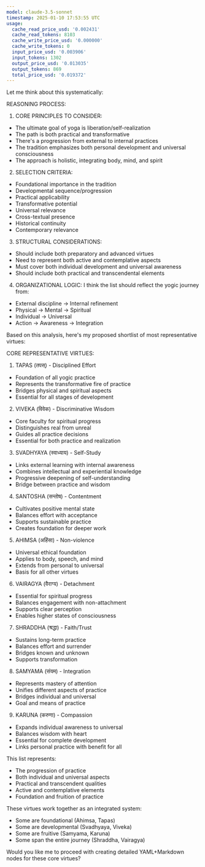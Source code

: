 ```yaml
---
model: claude-3.5-sonnet
timestamp: 2025-01-10 17:53:55 UTC
usage:
  cache_read_price_usd: '0.002431'
  cache_read_tokens: 8103
  cache_write_price_usd: '0.000000'
  cache_write_tokens: 0
  input_price_usd: '0.003906'
  input_tokens: 1302
  output_price_usd: '0.013035'
  output_tokens: 869
  total_price_usd: '0.019372'
---
```


Let me think about this systematically:

REASONING PROCESS:

1. CORE PRINCIPLES TO CONSIDER:
- The ultimate goal of yoga is liberation/self-realization
- The path is both practical and transformative
- There's a progression from external to internal practices
- The tradition emphasizes both personal development and universal consciousness
- The approach is holistic, integrating body, mind, and spirit

2. SELECTION CRITERIA:
- Foundational importance in the tradition
- Developmental sequence/progression
- Practical applicability
- Transformative potential
- Universal relevance
- Cross-textual presence
- Historical continuity
- Contemporary relevance

3. STRUCTURAL CONSIDERATIONS:
- Should include both preparatory and advanced virtues
- Need to represent both active and contemplative aspects
- Must cover both individual development and universal awareness
- Should include both practical and transcendental elements

4. ORGANIZATIONAL LOGIC:
I think the list should reflect the yogic journey from:
- External discipline → Internal refinement
- Physical → Mental → Spiritual
- Individual → Universal
- Action → Awareness → Integration

Based on this analysis, here's my proposed shortlist of most representative virtues:

CORE REPRESENTATIVE VIRTUES:

1. TAPAS (तपस्) - Disciplined Effort
- Foundation of all yogic practice
- Represents the transformative fire of practice
- Bridges physical and spiritual aspects
- Essential for all stages of development

2. VIVEKA (विवेक) - Discriminative Wisdom
- Core faculty for spiritual progress
- Distinguishes real from unreal
- Guides all practice decisions
- Essential for both practice and realization

3. SVADHYAYA (स्वाध्याय) - Self-Study
- Links external learning with internal awareness
- Combines intellectual and experiential knowledge
- Progressive deepening of self-understanding
- Bridge between practice and wisdom

4. SANTOSHA (सन्तोष) - Contentment
- Cultivates positive mental state
- Balances effort with acceptance
- Supports sustainable practice
- Creates foundation for deeper work

5. AHIMSA (अहिंसा) - Non-violence
- Universal ethical foundation
- Applies to body, speech, and mind
- Extends from personal to universal
- Basis for all other virtues

6. VAIRAGYA (वैराग्य) - Detachment
- Essential for spiritual progress
- Balances engagement with non-attachment
- Supports clear perception
- Enables higher states of consciousness

7. SHRADDHA (श्रद्धा) - Faith/Trust
- Sustains long-term practice
- Balances effort and surrender
- Bridges known and unknown
- Supports transformation

8. SAMYAMA (संयम) - Integration
- Represents mastery of attention
- Unifies different aspects of practice
- Bridges individual and universal
- Goal and means of practice

9. KARUNA (करुणा) - Compassion
- Expands individual awareness to universal
- Balances wisdom with heart
- Essential for complete development
- Links personal practice with benefit for all

This list represents:
- The progression of practice
- Both individual and universal aspects
- Practical and transcendent qualities
- Active and contemplative elements
- Foundation and fruition of practice

These virtues work together as an integrated system:
- Some are foundational (Ahimsa, Tapas)
- Some are developmental (Svadhyaya, Viveka)
- Some are fruitive (Samyama, Karuna)
- Some span the entire journey (Shraddha, Vairagya)

Would you like me to proceed with creating detailed YAML+Markdown nodes for these core virtues?